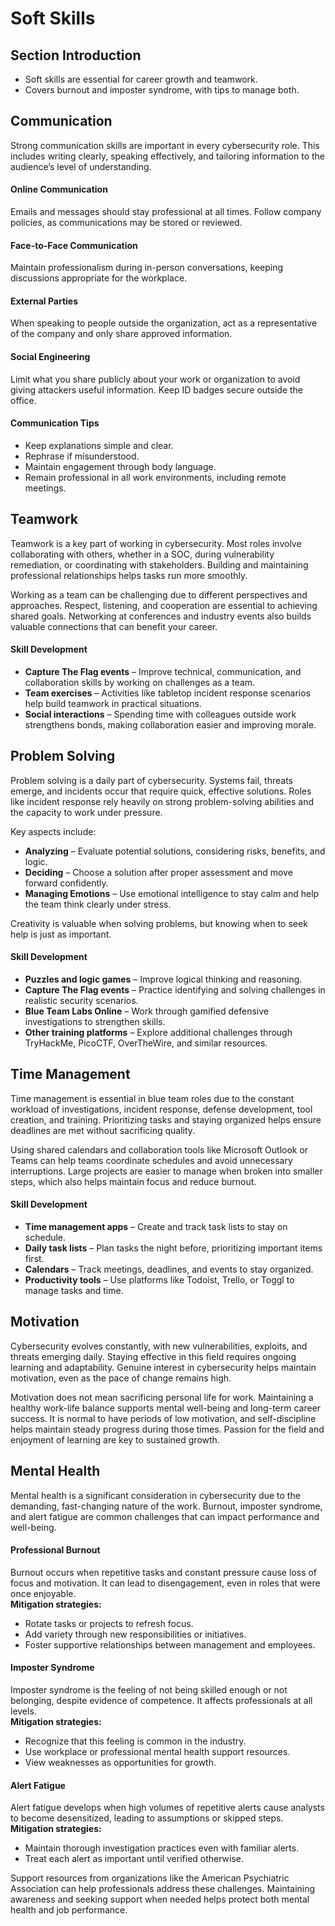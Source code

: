 # Soft Skills

## Section Introduction

* Soft skills are essential for career growth and teamwork.
* Covers burnout and imposter syndrome, with tips to manage both.

## Communication

Strong communication skills are important in every cybersecurity role. This includes writing clearly, speaking effectively, and tailoring information to the audience’s level of understanding.

#### Online Communication

Emails and messages should stay professional at all times. Follow company policies, as communications may be stored or reviewed.

#### Face-to-Face Communication

Maintain professionalism during in-person conversations, keeping discussions appropriate for the workplace.

#### External Parties

When speaking to people outside the organization, act as a representative of the company and only share approved information.

#### Social Engineering

Limit what you share publicly about your work or organization to avoid giving attackers useful information. Keep ID badges secure outside the office.

#### Communication Tips

* Keep explanations simple and clear.
* Rephrase if misunderstood.
* Maintain engagement through body language.
* Remain professional in all work environments, including remote meetings.

## Teamwork

Teamwork is a key part of working in cybersecurity. Most roles involve collaborating with others, whether in a SOC, during vulnerability remediation, or coordinating with stakeholders. Building and maintaining professional relationships helps tasks run more smoothly.

Working as a team can be challenging due to different perspectives and approaches. Respect, listening, and cooperation are essential to achieving shared goals. Networking at conferences and industry events also builds valuable connections that can benefit your career.

#### Skill Development

* **Capture The Flag events** – Improve technical, communication, and collaboration skills by working on challenges as a team.
* **Team exercises** – Activities like tabletop incident response scenarios help build teamwork in practical situations.
* **Social interactions** – Spending time with colleagues outside work strengthens bonds, making collaboration easier and improving morale.

## Problem Solving

Problem solving is a daily part of cybersecurity. Systems fail, threats emerge, and incidents occur that require quick, effective solutions. Roles like incident response rely heavily on strong problem-solving abilities and the capacity to work under pressure.

Key aspects include:

* **Analyzing** – Evaluate potential solutions, considering risks, benefits, and logic.
* **Deciding** – Choose a solution after proper assessment and move forward confidently.
* **Managing Emotions** – Use emotional intelligence to stay calm and help the team think clearly under stress.

Creativity is valuable when solving problems, but knowing when to seek help is just as important.

#### Skill Development

* **Puzzles and logic games** – Improve logical thinking and reasoning.
* **Capture The Flag events** – Practice identifying and solving challenges in realistic security scenarios.
* **Blue Team Labs Online** – Work through gamified defensive investigations to strengthen skills.
* **Other training platforms** – Explore additional challenges through TryHackMe, PicoCTF, OverTheWire, and similar resources.

## Time Management

Time management is essential in blue team roles due to the constant workload of investigations, incident response, defense development, tool creation, and training. Prioritizing tasks and staying organized helps ensure deadlines are met without sacrificing quality.

Using shared calendars and collaboration tools like Microsoft Outlook or Teams can help teams coordinate schedules and avoid unnecessary interruptions. Large projects are easier to manage when broken into smaller steps, which also helps maintain focus and reduce burnout.

#### Skill Development

* **Time management apps** – Create and track task lists to stay on schedule.
* **Daily task lists** – Plan tasks the night before, prioritizing important items first.
* **Calendars** – Track meetings, deadlines, and events to stay organized.
* **Productivity tools** – Use platforms like Todoist, Trello, or Toggl to manage tasks and time.

## Motivation

Cybersecurity evolves constantly, with new vulnerabilities, exploits, and threats emerging daily. Staying effective in this field requires ongoing learning and adaptability. Genuine interest in cybersecurity helps maintain motivation, even as the pace of change remains high.

Motivation does not mean sacrificing personal life for work. Maintaining a healthy work-life balance supports mental well-being and long-term career success. It is normal to have periods of low motivation, and self-discipline helps maintain steady progress during those times. Passion for the field and enjoyment of learning are key to sustained growth.

## Mental Health

Mental health is a significant consideration in cybersecurity due to the demanding, fast-changing nature of the work. Burnout, imposter syndrome, and alert fatigue are common challenges that can impact performance and well-being.

#### Professional Burnout

Burnout occurs when repetitive tasks and constant pressure cause loss of focus and motivation. It can lead to disengagement, even in roles that were once enjoyable.\
**Mitigation strategies:**

* Rotate tasks or projects to refresh focus.
* Add variety through new responsibilities or initiatives.
* Foster supportive relationships between management and employees.

#### Imposter Syndrome

Imposter syndrome is the feeling of not being skilled enough or not belonging, despite evidence of competence. It affects professionals at all levels.\
**Mitigation strategies:**

* Recognize that this feeling is common in the industry.
* Use workplace or professional mental health support resources.
* View weaknesses as opportunities for growth.

#### Alert Fatigue

Alert fatigue develops when high volumes of repetitive alerts cause analysts to become desensitized, leading to assumptions or skipped steps.\
**Mitigation strategies:**

* Maintain thorough investigation practices even with familiar alerts.
* Treat each alert as important until verified otherwise.

Support resources from organizations like the American Psychiatric Association can help professionals address these challenges. Maintaining awareness and seeking support when needed helps protect both mental health and job performance.

